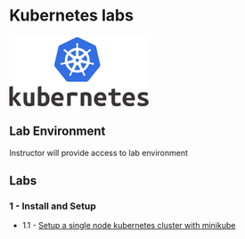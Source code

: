 <link rel='stylesheet' href='assets/css/main.css'/>

# Kubernetes labs

![](assets/images/kubernetes-logo-4-small.png)

## Lab Environment

Instructor will provide access to lab environment

## Labs

### 1 - Install and Setup

* 1.1 - [Setup a single node kubernetes cluster with minikube](01-install-and-setup/1.1-minikube.md)